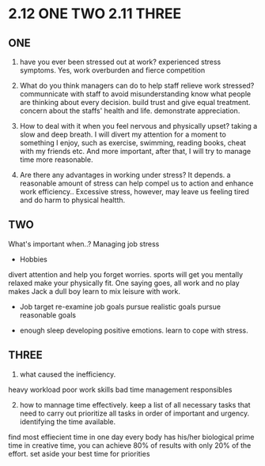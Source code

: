 # 2.12 ONE TWO 2.11 THREE

## ONE

1. have you ever been stressed out at work?
experienced stress symptoms.
Yes, work overburden and fierce competition

2. What do you think managers can do to help staff relieve work stressed?
communnicate with staff to avoid misunderstanding
know what people are thinking about every decision.
build trust and give equal treatment.
concern about the staffs' health and life.
demonstrate appreciation.


3. How to deal with it when you feel nervous and physically upset?
taking a slow and deep breath.
I will divert my attention for a moment to something I enjoy, such as exercise, swimming, reading books, cheat with my friends etc. And more important, after that, I will try to manage time more reasonable.


4. Are there any advantages in working under stress?
It depends.
a reasonable amount of stress can help compel us to action and enhance work efficiency..
Excessive stress, however, may leave us feeling tired and do harm to physical healtth.


## TWO 
What's important when..?
Managing job stress

- Hobbies

divert attention and help you forget worries.
sports will get you mentally relaxed
make your physically fit.
One saying goes, all work and no play makes Jack a dull boy
learn to mix leisure with work.

- Job target
re-examine job goals
pursue realistic goals 
pursue reasonable goals

- enough sleep
developing positive emotions. 
learn to cope with stress.

## THREE
1. what caused the inefficiency.

heavy workload
poor work skills
bad time management responsibles

2. how to mannage time effectively.
keep a list of all necessary tasks that need to carry out
prioritize all tasks in order of important and urgency.
identifying the time available.

find most effiecient time in one day
every body has his/her biological prime time
in creative time, you can achieve 80% of results with only 20% of the effort.
set aside your best time for priorities